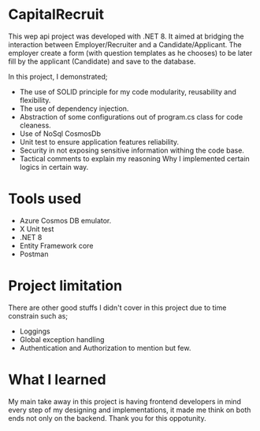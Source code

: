 # CapitalRecruit

This wep api project was developed with .NET 8. It aimed at bridging the interaction between Employer/Recruiter and a Candidate/Applicant.
The employer create a form (with question templates as he chooses) to be later fill by the applicant (Candidate) and save to the database.

In this project, I demonstrated;
- The use of SOLID principle for my code modularity, reusability and flexibility.
- The use of dependency injection.
- Abstraction of some configurations out of program.cs class for code cleaness.
- Use of NoSql CosmosDb
- Unit test to ensure application features reliability.
- Security in not exposing sensitive information withing the code base.
- Tactical comments to explain my reasoning Why I implemented certain logics in certain way.

# Tools used
- Azure Cosmos DB emulator.
- X Unit test
- .NET 8
- Entity Framework core
- Postman

# Project limitation
There are other good stuffs I didn't cover in this project due to time constrain such as;
- Loggings
- Global exception handling
- Authentication and Authorization to mention but few.
  
# What I learned
My main take away in this project is having frontend developers in mind every step of my designing and implementations, it made me think on both ends not only on the backend. 
Thank you for this oppotunity.
